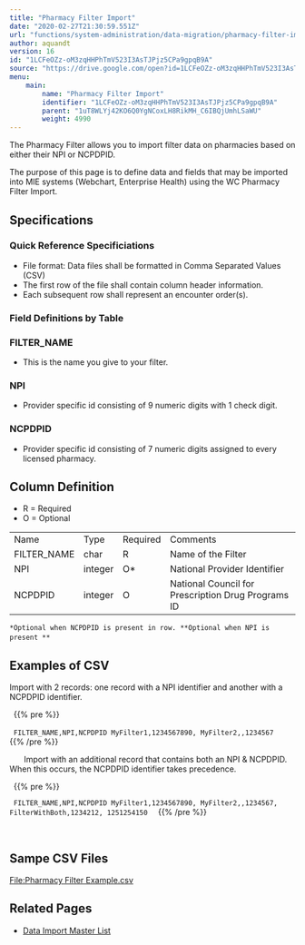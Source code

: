 ```yaml
---
title: "Pharmacy Filter Import"
date: "2020-02-27T21:30:59.551Z"
url: "functions/system-administration/data-migration/pharmacy-filter-import.html"
author: aquandt
version: 16
id: "1LCFeOZz-oM3zqHHPhTmV523I3AsTJPjz5CPa9gpqB9A"
source: "https://drive.google.com/open?id=1LCFeOZz-oM3zqHHPhTmV523I3AsTJPjz5CPa9gpqB9A"
menu:
    main:
        name: "Pharmacy Filter Import"
        identifier: "1LCFeOZz-oM3zqHHPhTmV523I3AsTJPjz5CPa9gpqB9A"
        parent: "1uT8WLYj42KO6Q0YgNCoxLH8RikMH_C6IBQjUmhLSaWU"
        weight: 4990
---
```

The Pharmacy Filter allows you to import filter data on pharmacies based on either their NPI or NCPDPID.

The purpose of this page is to define data and fields that may be imported into MIE systems (Webchart, Enterprise Health) using the WC Pharmacy Filter Import.



## Specifications



### Quick Reference Specificiations

* File format: Data files shall be formatted in Comma Separated Values (CSV)
* The first row of the file shall contain column header information.
* Each subsequent row shall represent an encounter order(s).



### Field Definitions by Table



### FILTER_NAME

* This is the name you give to your filter.



### NPI

* Provider specific id consisting of 9 numeric digits with 1 check digit.



### NCPDPID

* Provider specific id consisting of 7 numeric digits assigned to every licensed pharmacy.



## Column Definition

* R = Required
* O = Optional

<table>
  <tr>
    <td>Name</td>
    <td>Type</td>
    <td>Required</td>
    <td>Comments</td>
  </tr>
  <tr>
    <td>FILTER_NAME</td>
    <td>char</td>
    <td>R</td>
    <td>Name of the Filter</td>
  </tr>
  <tr>
    <td>NPI</td>
    <td>integer</td>
    <td>O*</td>
    <td>National Provider Identifier</td>
  </tr>
  <tr>
    <td>NCPDPID</td>
    <td>integer</td>
    <td>O</td>
    <td>National Council for Prescription Drug Programs ID</td>
  </tr>
</table>

`*Optional when NCPDPID is present in row. **Optional when NPI is present **
`
`
`
## Examples of CSV

Import with 2 records: one record with a NPI identifier and another with a NCPDPID identifier.



` `{{% pre %}}

`  FILTER_NAME,NPI,NCPDPID MyFilter1,1234567890, MyFilter2,,1234567 
`
` `{{% /pre %}}


`  
`
Import with an additional record that contains both an NPI & NCPDPID. When this occurs, the NCPDPID identifier takes precedence.



` `{{% pre %}}

`  FILTER_NAME,NPI,NCPDPID MyFilter1,1234567890, MyFilter2,,1234567, FilterWithBoth,1234212, 1251254150 
`
` `{{% /pre %}}


`  
`
`
`
## Sampe CSV Files

[File:Pharmacy Filter Example.csv](https://miewiki.med-web.com/wiki/index.php/File:Pharmacy_Filter_Example.csv)



## Related Pages

* [Data Import Master List](data-import-master-list.html)
